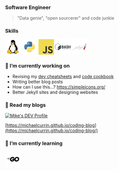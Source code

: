 ### Software Engineer
> "Data genie", "open sourcerer" and code junkie


### Skills

<img src="https://raw.githubusercontent.com/github/explore/6c6508f34230f0ac0d49e847a326429eefbfc030/topics/linux/linux.png"
     alt="shell icon"
     width="50" height="50" />
<img src="https://raw.githubusercontent.com/github/explore/6c6508f34230f0ac0d49e847a326429eefbfc030/topics/python/python.png"
     alt="python icon"
     width="50" height="50" />
<img src="https://raw.githubusercontent.com/github/explore/6c6508f34230f0ac0d49e847a326429eefbfc030/topics/javascript/javascript.png"
     alt="javascript icon"
     width="50" height="50" />
<img src="https://raw.githubusercontent.com/github/explore/6c6508f34230f0ac0d49e847a326429eefbfc030/topics/bash/bash.png"
     alt="bash icon"
     width="50" height="50" />
<img src="https://raw.githubusercontent.com/github/explore/6c6508f34230f0ac0d49e847a326429eefbfc030/topics/jekyll/jekyll.png"
     alt="jekyll icon"
     width="50" height="50" />


### 🔭 I’m currently working on

- Revising my [dev cheatsheets](https://github.com/MichaelCurrin/dev-cheatsheets/) and [code cookbook](https://github.com/MichaelCurrin/code-cookbook)
- Writing better blog posts
- How can I use this...? https://simpleicons.org/ 
- Better Jekyll sites and designing websites

### 📜 Read my blogs

<a href="https://dev.to/michaelcurrin">
  <img src="https://d2fltix0v2e0sb.cloudfront.net/dev-badge.svg" alt="Mike's DEV Profile" height="30" width="30">
</a>

[https://michaelcurrin.github.io/coding-blog](https://michaelcurrin.github.io/coding-blog/)

### 🌱 I’m currently learning

<img src="https://raw.githubusercontent.com/github/explore/6c6508f34230f0ac0d49e847a326429eefbfc030/topics/go/go.png"
     alt="go icon"
     width="50" height="50" />


<!--
**MichaelCurrin/MichaelCurrin** is a ✨ _special_ ✨ repository because its `README.md` (this file) appears on your GitHub profile.

Here are some ideas to get you started:

- 👯 I’m looking to collaborate on ...
- 🤔 I’m looking for help with ...
- 💬 Ask me about ...
- 📫 How to reach me: ...
- ⚡ Fun fact: ...
-->
